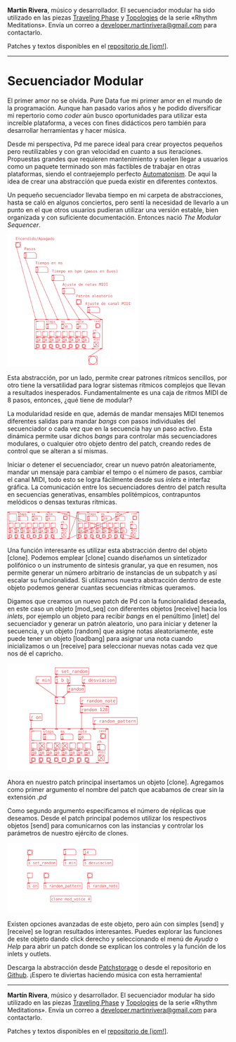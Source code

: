 **Martín Rivera**, músico y desarrollador. El secuenciador modular ha sido utilizado en las piezas [Traveling Phase](https://www.youtube.com/watch?v=vkVvR9r8xtE) y [Topologies](https://www.youtube.com/watch?v=xqDmytOMzMs) de la serie «Rhythm Meditations». Envía un correo a developer.martinrivera@gmail.com para contactarlo.

Patches y textos disponibles en el [repositorio de [iom!]](https://github.com/iomfanzine/).

---

# Secuenciador Modular

El primer amor no se olvida. Pure Data fue mi primer amor en el mundo de la programación. Aunque han pasado varios años y he podido diversificar mi repertorio como _coder_ aún busco oportunidades para utilizar esta increíble plataforma, a veces con fines didácticos pero también para desarrollar herramientas y hacer música.

Desde mi perspectiva, Pd me parece ideal para crear proyectos pequeños pero reutilizables y con gran velocidad en cuanto a sus iteraciones. Propuestas grandes que requieren mantenimiento y suelen llegar a usuarios como un paquete terminado son más factibles de trabajar en otras plataformas, siendo el contraejemplo perfecto [Automatonism](https://www.automatonism.com/). De aquí la idea de crear una abstracción que pueda existir en diferentes contextos.

Un pequeño secuenciador llevaba tiempo en mi carpeta de abstracciones, hasta se caló en algunos conciertos, pero sentí la necesidad de llevarlo a un punto en el que otros usuarios pudieran utilizar una versión estable, bien organizada y con suficiente documentación. Entonces nació _The Modular Sequencer_.

<img src="images/martin-rivera-ms1.png" alt="patch1" width="300">

Esta abstracción, por un lado, permite crear patrones rítmicos sencillos, por otro tiene la versatilidad para lograr sistemas rítmicos complejos que llevan a resultados inesperados. Fundamentalmente es una caja de ritmos MIDI de 8 pasos, entonces, ¿qué tiene de modular?

La modularidad reside en que, además de mandar mensajes MIDI tenemos diferentes salidas para mandar _bangs_ con pasos individuales del secuenciador o cada vez que en la secuencia hay un paso activo. Esta dinámica permite usar dichos _bangs_ para controlar más secuenciadores modulares, o cualquier otro objeto dentro del patch, creando redes de control que se alteran a sí mismas.

Iniciar o detener el secuenciador, crear un nuevo patrón aleatoriamente, mandar un mensaje para cambiar el tempo o el número de pasos, cambiar el canal MIDI, todo esto se logra fácilmente desde sus _inlets_ e interfaz gráfica. La comunicación entre los secuenciadores dentro del patch resulta en secuencias generativas, ensambles politémpicos, contrapuntos melódicos o densas texturas rítmicas.

<img src="images/martin-rivera-ms2.gif" alt="patch2" width="300">

Una función interesante es utilizar esta abstracción dentro del objeto [clone]. Podemos emplear [clone] cuando diseñamos un sintetizador polifónico o un instrumento de síntesis granular, ya que en resumen, nos permite generar un número arbitrario de instancias de un subpatch y así escalar su funcionalidad. Si utilizamos nuestra abstracción dentro de este objeto podemos generar cuantas secuencias rítmicas queramos.

Digamos que creamos un nuevo patch de Pd con la funcionalidad deseada, en este caso un objeto [mod_seq] con diferentes objetos [receive] hacia los _inlets_, por ejemplo un objeto para recibir _bangs_ en el penúltimo [inlet] del secuenciador y generar un patrón aleatorio, uno para iniciar y detener la secuencia, y un objeto [random] que asigne notas aleatoriamente, este puede tener un objeto [loadbang] para asignar una nota cuando inicializamos o un [receive] para seleccionar nuevas notas cada vez que nos dé el capricho.

<img src="images/martin-rivera-ms3.png" alt="patch3" width="300">

Ahora en nuestro patch principal insertamos un objeto [clone]. Agregamos como primer argumento el nombre del patch que acabamos de crear sin la extensión _.pd_

Como segundo argumento especificamos el número de réplicas que deseamos. Desde el patch principal podemos utilizar los respectivos objetos [send] para comunicarnos con las instancias y controlar los parámetros de nuestro ejército de clones.

<img src="images/martin-rivera-ms4.png" alt="patch4" width="300">

Existen opciones avanzadas de este objeto, pero aún con simples [send] y [receive] se logran resultados interesantes. Puedes explorar las funciones de este objeto dando click derecho y seleccionando el menú de _Ayuda_ o _Help_ para abrir un patch donde se explican los controles y la función de los inlets y outlets.

Descarga la abstracción desde [Patchstorage](https://patchstorage.com/the-modular-sequencer/) o desde el repositorio en [Github](https://github.com/mrtnRivera/modular-sequencer). ¡Espero te diviertas haciendo música con esta herramienta!

---

**Martín Rivera**, músico y desarrollador. El secuenciador modular ha sido utilizado en las piezas [Traveling Phase](https://www.youtube.com/watch?v=vkVvR9r8xtE) y [Topologies](https://www.youtube.com/watch?v=xqDmytOMzMs) de la serie «Rhythm Meditations». Envía un correo a developer.martinrivera@gmail.com para contactarlo.

Patches y textos disponibles en el [repositorio de [iom!]](https://github.com/iomfanzine/).
